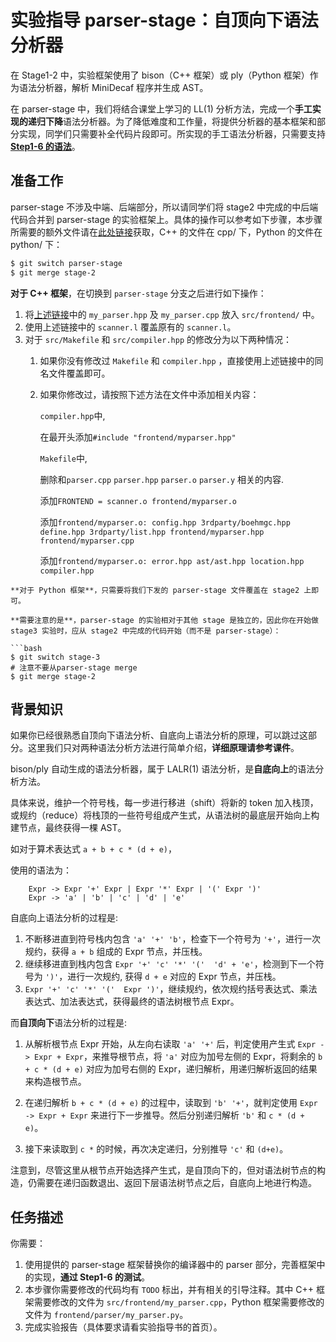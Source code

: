 # 实验指导 parser-stage：自顶向下语法分析器

在 Stage1-2 中，实验框架使用了 bison（C++ 框架）或 ply（Python 框架）作为语法分析器，解析 MiniDecaf 程序并生成 AST。

在 parser-stage 中，我们将结合课堂上学习的 LL(1) 分析方法，完成一个**手工实现的递归下降**语法分析器。为了降低难度和工作量，将提供分析器的基本框架和部分实现，同学们只需要补全代码片段即可。所实现的手工语法分析器，只需要支持 [**Step1-6 的语法**](spec.md)。

## 准备工作

parser-stage 不涉及中端、后端部分，所以请同学们将 stage2 中完成的中后端代码合并到 parser-stage 的实验框架上。具体的操作可以参考如下步骤，本步骤所需要的额外文件请在[此处链接](https://cloud.tsinghua.edu.cn/d/9b34fdf53a3c48b8bc52/)获取，C++ 的文件在 cpp/ 下，Python 的文件在 python/ 下：

```bash
$ git switch parser-stage
$ git merge stage-2
```

**对于 C++ 框架**，在切换到 `parser-stage` 分支之后进行如下操作：

1. 将[上述链接](https://cloud.tsinghua.edu.cn/d/9b34fdf53a3c48b8bc52/)中的 `my_parser.hpp` 及 `my_parser.cpp` 放入 `src/frontend/` 中。
2. 使用上述链接中的 `scanner.l` 覆盖原有的 `scanner.l`。
3. 对于 `src/Makefile` 和 `src/compiler.hpp` 的修改分为以下两种情况：
   1. 如果你没有修改过 `Makefile` 和 `compiler.hpp` ，直接使用上述链接中的同名文件覆盖即可。
   2. 如果你修改过，请按照下述方法在文件中添加相关内容：
        
        `compiler.hpp`中, 
        
        在最开头添加`#include "frontend/myparser.hpp" `
        
        `Makefile`中, 
        
        删除和`parser.cpp` `parser.hpp` `parser.o` `parser.y` 相关的内容.
        
        添加`FRONTEND = scanner.o frontend/myparser.o`
        
        添加`frontend/myparser.o: config.hpp 3rdparty/boehmgc.hpp define.hpp 3rdparty/list.hpp frontend/myparser.hpp frontend/myparser.cpp`
        
        添加`frontend/myparser.o: error.hpp ast/ast.hpp location.hpp compiler.hpp`
```
**对于 Python 框架**，只需要将我们下发的 parser-stage 文件覆盖在 stage2 上即可。

**需要注意的是**，parser-stage 的实验相对于其他 stage 是独立的，因此你在开始做 stage3 实验时，应从 stage2 中完成的代码开始（而不是 parser-stage）：

```bash
$ git switch stage-3
# 注意不要从parser-stage merge
$ git merge stage-2
```

## 背景知识

如果你已经很熟悉自顶向下语法分析、自底向上语法分析的原理，可以跳过这部分。这里我们只对两种语法分析方法进行简单介绍，**详细原理请参考课件**。

bison/ply 自动生成的语法分析器，属于 LALR(1) 语法分析，是**自底向上**的语法分析方法。
     
具体来说，维护一个符号栈，每一步进行移进（shift）将新的 token 加入栈顶，或规约（reduce）将栈顶的一些符号组成产生式，从语法树的最底层开始向上构建节点，最终获得一棵 AST。
     
如对于算术表达式 `a + b + c * (d + e)`，

使用的语法为：
```
    Expr -> Expr '+' Expr | Expr '*' Expr | '(' Expr ')'
    Expr -> 'a' | 'b' | 'c' | 'd' | 'e'
```

自底向上语法分析的过程是: 

1. 不断移进直到符号栈内包含 `'a' '+' 'b'`，检查下一个符号为 `'+'`，进行一次规约，获得 `a + b` 组成的 Expr 节点，并压栈。
2. 继续移进直到栈内包含 `Expr '+' 'c' '*' '('  'd' + 'e'`，检测到下一个符号为 `')'`，进行一次规约, 获得 `d + e` 对应的 Expr 节点，并压栈。
3. `Expr '+' 'c' '*' '('  Expr ')'`，继续规约，依次规约括号表达式、乘法表达式、加法表达式，获得最终的语法树根节点 Expr。

而**自顶向下**语法分析的过程是:

1. 从解析根节点 Expr 开始，从左向右读取 `'a' '+'` 后，判定使用产生式 `Expr -> Expr + Expr`，来推导根节点，将 `'a'` 对应为加号左侧的 Expr，将剩余的 `b + c * (d + e)` 对应为加号右侧的 Expr，递归解析，用递归解析返回的结果来构造根节点。

2. 在递归解析 `b + c * (d + e)` 的过程中，读取到 `'b' '+'`，就判定使用 `Expr -> Expr + Expr` 来进行下一步推导。然后分别递归解析 `'b'` 和 `c * (d + e)`。

3. 接下来读取到 `c *` 的时候，再次决定递归，分别推导 `'c'` 和 `(d+e)`。

注意到，尽管这里从根节点开始选择产生式，是自顶向下的，但对语法树节点的构造，仍需要在递归函数退出、返回下层语法树节点之后，自底向上地进行构造。

## 任务描述

你需要：
1. 使用提供的 parser-stage 框架替换你的编译器中的 parser 部分，完善框架中的实现，**通过 Step1-6 的测试**。
2. 本步骤你需要修改的代码均有 `TODO` 标出，并有相关的引导注释。其中 C++ 框架需要修改的文件为 `src/frontend/my_parser.cpp`，Python 框架需要修改的文件为 `frontend/parser/my_parser.py`。
3. 完成实验报告（具体要求请看实验指导书的首页）。